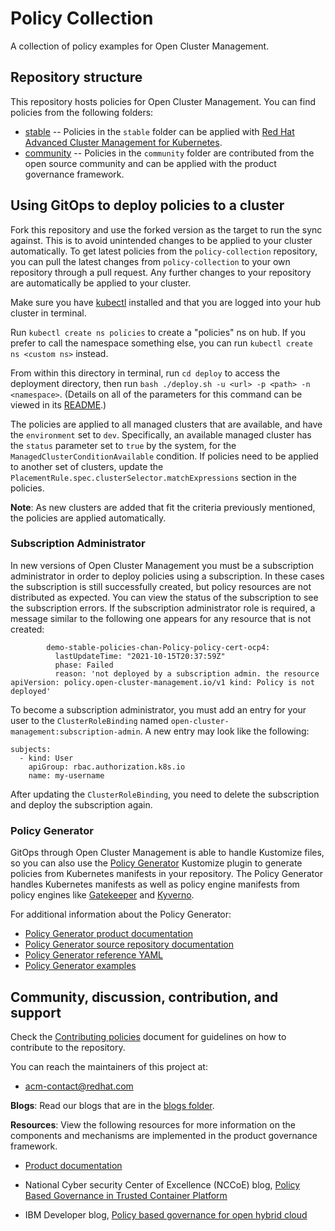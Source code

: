 # Policy Collection

A collection of policy examples for Open Cluster Management.

## Repository structure

This repository hosts policies for Open Cluster Management. You can find policies from the following
folders:

- [stable](stable) -- Policies in the `stable` folder can be applied with
  [Red Hat Advanced Cluster Management for Kubernetes](https://www.redhat.com/en/technologies/management/advanced-cluster-management).
- [community](community) -- Policies in the `community` folder are contributed from the open source
  community and can be applied with the product governance framework.

## Using GitOps to deploy policies to a cluster

Fork this repository and use the forked version as the target to run the sync against. This is to
avoid unintended changes to be applied to your cluster automatically. To get latest policies from
the `policy-collection` repository, you can pull the latest changes from `policy-collection` to your
own repository through a pull request. Any further changes to your repository are automatically be
applied to your cluster.

Make sure you have [kubectl](https://kubernetes.io/docs/tasks/tools/install-kubectl/) installed and
that you are logged into your hub cluster in terminal.

Run `kubectl create ns policies` to create a "policies" ns on hub. If you prefer to call the
namespace something else, you can run `kubectl create ns <custom ns>` instead.

From within this directory in terminal, run `cd deploy` to access the deployment directory, then run
`bash ./deploy.sh -u <url> -p <path> -n <namespace>`. (Details on all of the parameters for this
command can be viewed in its [README](deploy/README.md).)

The policies are applied to all managed clusters that are available, and have the `environment` set
to `dev`. Specifically, an available managed cluster has the `status` parameter set to `true` by the
system, for the `ManagedClusterConditionAvailable` condition. If policies need to be applied to
another set of clusters, update the `PlacementRule.spec.clusterSelector.matchExpressions` section in
the policies.

**Note**: As new clusters are added that fit the criteria previously mentioned, the policies are
applied automatically.

### Subscription Administrator

In new versions of Open Cluster Management you must be a subscription administrator in order to
deploy policies using a subscription. In these cases the subscription is still successfully created,
but policy resources are not distributed as expected. You can view the status of the subscription to
see the subscription errors. If the subscription administrator role is required, a message similar
to the following one appears for any resource that is not created:

```
        demo-stable-policies-chan-Policy-policy-cert-ocp4:
          lastUpdateTime: "2021-10-15T20:37:59Z"
          phase: Failed
          reason: 'not deployed by a subscription admin. the resource apiVersion: policy.open-cluster-management.io/v1 kind: Policy is not deployed'
```

To become a subscription administrator, you must add an entry for your user to the
`ClusterRoleBinding` named `open-cluster-management:subscription-admin`. A new entry may look like
the following:

```
subjects:
  - kind: User
    apiGroup: rbac.authorization.k8s.io
    name: my-username
```

After updating the `ClusterRoleBinding`, you need to delete the subscription and deploy the subscription again.

### Policy Generator

GitOps through Open Cluster Management is able to handle Kustomize files, so you can also use the
[Policy Generator](https://github.com/stolostron/policy-generator-plugin) Kustomize plugin to
generate policies from Kubernetes manifests in your repository. The Policy Generator handles
Kubernetes manifests as well as policy engine manifests from policy engines like
[Gatekeeper](https://open-policy-agent.github.io/gatekeeper/) and [Kyverno](https://kyverno.io/).

For additional information about the Policy Generator:

- [Policy Generator product documentation](https://access.redhat.com/documentation/en-us/red_hat_advanced_cluster_management_for_kubernetes/2.6/html/governance/governance#policy-generator)
- [Policy Generator source repository documentation](https://github.com/stolostron/policy-generator-plugin/blob/main/README.md)
- [Policy Generator reference YAML](https://github.com/stolostron/policy-generator-plugin/blob/main/docs/policygenerator-reference.yaml)
- [Policy Generator examples](policygenerator)

## Community, discussion, contribution, and support

Check the [Contributing policies](CONTRIBUTING.md) document for guidelines on how to contribute to
the repository.

You can reach the maintainers of this project at:

- acm-contact@redhat.com

**Blogs**: Read our blogs that are in the [blogs folder](blogs/README.md).

**Resources**: View the following resources for more information on the components and mechanisms
are implemented in the product governance framework.

- [Product documentation](https://access.redhat.com/documentation/en-us/red_hat_advanced_cluster_management_for_kubernetes/)

- National Cyber security Center of Excellence (NCCoE) blog,
  [Policy Based Governance in Trusted Container Platform](https://www.nccoe.nist.gov/news/policy-based-governance-trusted-container-platform)

- IBM Developer blog,
  [Policy based governance for open hybrid cloud](http://ibm.biz/policy-based-governance-for-open-hybrid-cloud)
